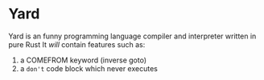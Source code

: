 # Yard
Yard is an funny programming language compiler and interpreter written in pure Rust
It *will* contain features such as:
1. a COMEFROM keyword (inverse goto)
2. a ```don't``` code block which never executes
